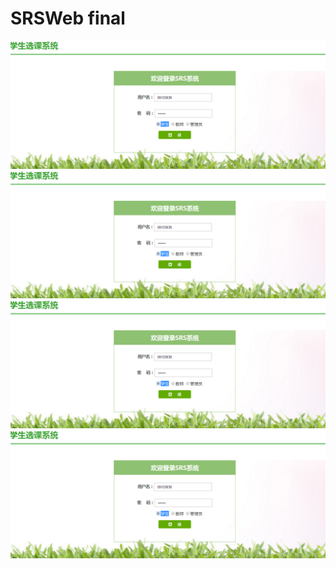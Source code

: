 # SRSWeb final
![alt text](https://github.com/EdiScofield/SRSWeb/blob/master/img/01.png)
![alt text](https://github.com/EdiScofield/SRSWeb/blob/master/img/01.png)
![alt text](https://github.com/EdiScofield/SRSWeb/blob/master/img/01.png)
![alt text](https://github.com/EdiScofield/SRSWeb/blob/master/img/01.png)
